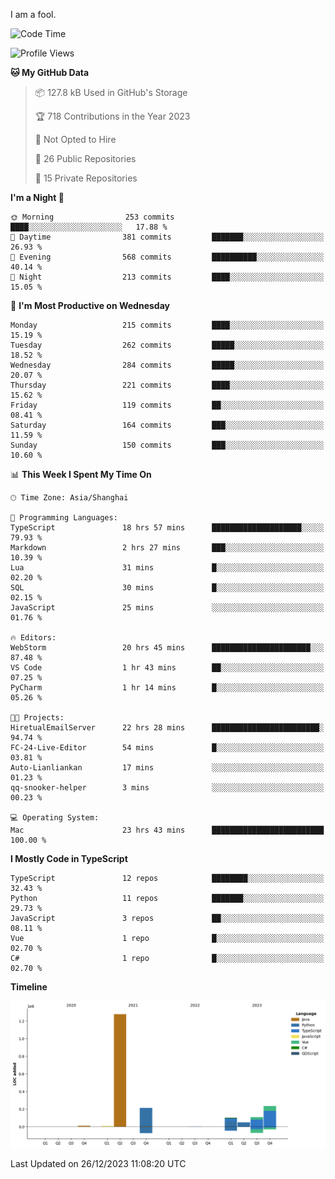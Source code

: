 I am a fool.

<!--START_SECTION:waka-->
![Code Time](http://img.shields.io/badge/Code%20Time-1%2C013%20hrs%2026%20mins-blue)

![Profile Views](http://img.shields.io/badge/Profile%20Views-1-blue)

**🐱 My GitHub Data** 

> 📦 127.8 kB Used in GitHub's Storage 
 > 
> 🏆 718 Contributions in the Year 2023
 > 
> 🚫 Not Opted to Hire
 > 
> 📜 26 Public Repositories 
 > 
> 🔑 15 Private Repositories 
 > 
**I'm a Night 🦉** 

```text
🌞 Morning                253 commits         ████░░░░░░░░░░░░░░░░░░░░░   17.88 % 
🌆 Daytime                381 commits         ███████░░░░░░░░░░░░░░░░░░   26.93 % 
🌃 Evening                568 commits         ██████████░░░░░░░░░░░░░░░   40.14 % 
🌙 Night                  213 commits         ████░░░░░░░░░░░░░░░░░░░░░   15.05 % 
```
📅 **I'm Most Productive on Wednesday** 

```text
Monday                   215 commits         ████░░░░░░░░░░░░░░░░░░░░░   15.19 % 
Tuesday                  262 commits         █████░░░░░░░░░░░░░░░░░░░░   18.52 % 
Wednesday                284 commits         █████░░░░░░░░░░░░░░░░░░░░   20.07 % 
Thursday                 221 commits         ████░░░░░░░░░░░░░░░░░░░░░   15.62 % 
Friday                   119 commits         ██░░░░░░░░░░░░░░░░░░░░░░░   08.41 % 
Saturday                 164 commits         ███░░░░░░░░░░░░░░░░░░░░░░   11.59 % 
Sunday                   150 commits         ███░░░░░░░░░░░░░░░░░░░░░░   10.60 % 
```


📊 **This Week I Spent My Time On** 

```text
🕑︎ Time Zone: Asia/Shanghai

💬 Programming Languages: 
TypeScript               18 hrs 57 mins      ████████████████████░░░░░   79.93 % 
Markdown                 2 hrs 27 mins       ███░░░░░░░░░░░░░░░░░░░░░░   10.39 % 
Lua                      31 mins             █░░░░░░░░░░░░░░░░░░░░░░░░   02.20 % 
SQL                      30 mins             █░░░░░░░░░░░░░░░░░░░░░░░░   02.15 % 
JavaScript               25 mins             ░░░░░░░░░░░░░░░░░░░░░░░░░   01.76 % 

🔥 Editors: 
WebStorm                 20 hrs 45 mins      ██████████████████████░░░   87.48 % 
VS Code                  1 hr 43 mins        ██░░░░░░░░░░░░░░░░░░░░░░░   07.25 % 
PyCharm                  1 hr 14 mins        █░░░░░░░░░░░░░░░░░░░░░░░░   05.26 % 

🐱‍💻 Projects: 
HiretualEmailServer      22 hrs 28 mins      ████████████████████████░   94.74 % 
FC-24-Live-Editor        54 mins             █░░░░░░░░░░░░░░░░░░░░░░░░   03.81 % 
Auto-Lianliankan         17 mins             ░░░░░░░░░░░░░░░░░░░░░░░░░   01.23 % 
qq-snooker-helper        3 mins              ░░░░░░░░░░░░░░░░░░░░░░░░░   00.23 % 

💻 Operating System: 
Mac                      23 hrs 43 mins      █████████████████████████   100.00 % 
```

**I Mostly Code in TypeScript** 

```text
TypeScript               12 repos            ████████░░░░░░░░░░░░░░░░░   32.43 % 
Python                   11 repos            ███████░░░░░░░░░░░░░░░░░░   29.73 % 
JavaScript               3 repos             ██░░░░░░░░░░░░░░░░░░░░░░░   08.11 % 
Vue                      1 repo              █░░░░░░░░░░░░░░░░░░░░░░░░   02.70 % 
C#                       1 repo              █░░░░░░░░░░░░░░░░░░░░░░░░   02.70 % 
```



**Timeline**

![Lines of Code chart](https://raw.githubusercontent.com/VeejaLiu/VeejaLiu/master/assets/bar_graph.png)


 Last Updated on 26/12/2023 11:08:20 UTC
<!--END_SECTION:waka-->
